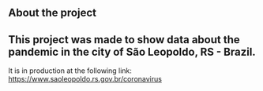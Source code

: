 ## About the project
## This project was made to show data about the pandemic in the city of São Leopoldo, RS - Brazil.<br>
It is in production at the following link: https://www.saoleopoldo.rs.gov.br/coronavirus
